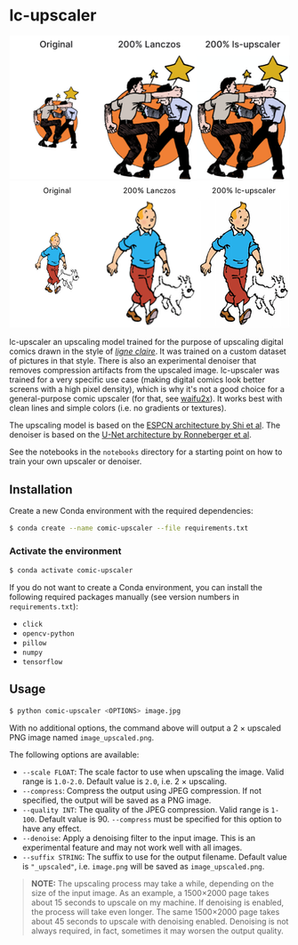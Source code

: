 # lc-upscaler

<img src="demo_1.png" style="width: 830px"/>
<img src="demo_2.png" style="width: 830px"/>

lc-upscaler an upscaling model trained for the purpose of upscaling digital comics drawn in the style of *[ligne claire](https://en.wikipedia.org/wiki/Ligne_claire)*. It was trained on a custom dataset of pictures in that style. There is also an experimental denoiser that removes compression artifacts from the upscaled image. lc-upscaler was trained for a very specific use case (making digital comics look better screens with a high pixel density), which is why it's not a good choice for a general-purpose comic upscaler (for that, see [waifu2x](https://github.com/nagadomi/waifu2x)). It works best with clean lines and simple colors (i.e. no gradients or textures).

The upscaling model is based on the [ESPCN architecture by Shi et al](https://arxiv.org/abs/1609.05158). The denoiser is based on the [U-Net architecture by Ronneberger et al](https://arxiv.org/abs/1505.04597).

See the notebooks in the `notebooks` directory for a starting point on how to train your own upscaler or denoiser.

## Installation

Create a new Conda environment with the required dependencies:

```bash
$ conda create --name comic-upscaler --file requirements.txt
````

### Activate the environment

```bash
$ conda activate comic-upscaler
```

If you do not want to create a Conda environment, you can install the following required packages manually (see version numbers in `requirements.txt`):
- `click`
- `opencv-python`
- `pillow`
- `numpy`
- `tensorflow`

## Usage

```bash
$ python comic-upscaler <OPTIONS> image.jpg
```

With no additional options, the command above will output a 2 × upscaled PNG image named `image_upscaled.png`.

The following options are available:

* `--scale FLOAT`: The scale factor to use when upscaling the image. Valid range is `1.0-2.0`. Default value is `2.0`, i.e. 2 × upscaling.
* `--compress`: Compress the output using JPEG compression. If not specified, the output will be saved as a PNG image.
* `--quality INT`: The quality of the JPEG compression. Valid range is `1-100`. Default value is 90. `--compress` must be specified for this option to have any effect.
* `--denoise`: Apply a denoising filter to the input image. This is an experimental feature and may not work well with all images.
* `--suffix STRING`: The suffix to use for the output filename. Default value is `"_upscaled"`, i.e. `image.png` will be saved as `image_upscaled.png`.

> **NOTE:** The upscaling process may take a while, depending on the size of the input image. As an example, a 1500×2000 page takes about 15 seconds to upscale on my machine. If denoising is enabled, the process will take even longer. The same 1500×2000 page takes about 45 seconds to upscale with denoising enabled. Denoising is not always required, in fact, sometimes it may worsen the output quality.
